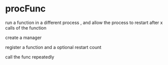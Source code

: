 # procFunc
run a function in a different process , and allow the process to restart after x calls of the function

create a manager

register a function and a optional restart count

call the func repeatedly


